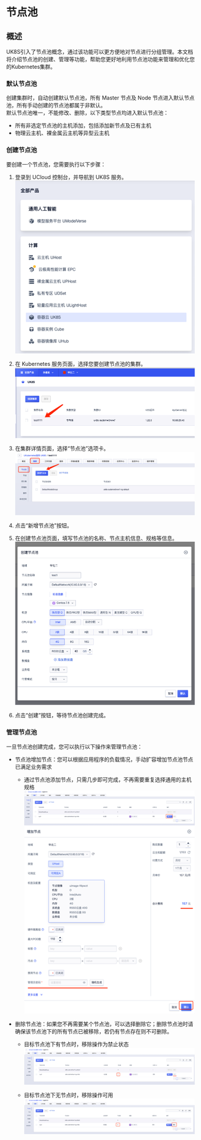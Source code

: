 # 节点池
## 概述
UK8S引入了节点池概念，通过该功能可以更方便地对节点进行分组管理。本文档将介绍节点池的创建、管理等功能，帮助您更好地利用节点池功能来管理和优化您的Kubernetes集群。
   
### 默认节点池
创建集群时，自动创建默认节点池，所有 Master 节点及 Node 节点进入默认节点池，所有手动创建的节点池都属于非默认。     
默认节点池唯一，不能修改、删除，以下类型节点均进入默认节点池：
- 所有非选定节点池的主机添加，包括添加新节点及已有主机
- 物理云主机、裸金属云主机等异型云主机   

### 创建节点池
要创建一个节点池，您需要执行以下步骤：      
1. 登录到 UCloud 控制台，并导航到 UK8S 服务。   
![](/images/administercluster/node_group1.png)   
2. 在 Kubernetes 服务页面，选择您要创建节点池的集群。      
![](/images/administercluster/node_group2.png) 
3. 在集群详情页面，选择“节点池”选项卡。
![](/images/administercluster/node_group3.png)
4. 点击“新增节点池”按钮。

5. 在创建节点池页面，填写节点池的名称、节点主机信息、规格等信息。
![](/images/administercluster/node_group4.png)
6. 点击“创建”按钮，等待节点池创建完成。
   
### 管理节点池
一旦节点池创建完成，您可以执行以下操作来管理节点池：
- 节点池增加节点：您可以根据应用程序的负载情况，手动扩容增加节点池节点已满足业务需求   
  - 通过节点池添加节点，只需几步即可完成，不再需要重复选择通用的主机规格
![](/images/administercluster/node_group5.png)
![](/images/administercluster/node_group6.png)
   
- 删除节点池：如果您不再需要某个节点池，可以选择删除它；删除节点池时请确保该节点池下的所有节点已被移除，若仍有节点存在则不可删除。
  - 目标节点池下有节点时，移除操作为禁止状态
![](/images/administercluster/node_group7.png)

  - 目标节点池下无节点时，移除操作可用	
![](/images/administercluster/node_group8.png)
